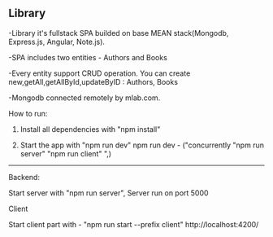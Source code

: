 ## Library

-Library it's fullstack SPA builded on base MEAN stack(Mongodb, Express.js, Angular, Note.js).

-SPA includes two entities - Authors and Books

-Every entity support CRUD operation. You can create new,getAll,getAllById,updateByID : Authors, Books

-Mongodb connected remotely by mlab.com.

How to run:

1. Install all dependencies with "npm install"

2. Start the app with "npm run dev"
  npm run dev - ("concurrently \"npm run server\" \"npm run client\" ",)

------------------------------------------------------------------------------------------------------
Backend:

Start server with "npm run server",
Server run on port 5000

Client

Start client part with - "npm run start --prefix client"
http://localhost:4200/

